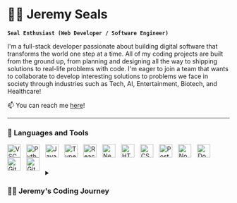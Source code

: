# 🐱‍🏍 Jeremy Seals

**`Seal Enthusiast (Web Developer / Software Engineer)`**

I'm a full-stack developer passionate about building digital software that transforms the world one step at a time. All of my coding projects are built from the ground up, from planning and designing all the way to shipping solutions to real-life problems with code. I'm eager to join a team that wants to collaborate to develop interesting solutions to problems we face in society through industries such as Tech, AI, Entertainment, Biotech, and Healthcare!

📫 You can reach me [here](mailto:jeremyseals@utexas.edu)! 
 
---

### 🧰 Languages and Tools

<img align="left" alt="VSCode" width="30px" style="padding-right:10px;" src="https://cdn.jsdelivr.net/gh/devicons/devicon/icons/vscode/vscode-original.svg" />          
<img align="left" alt="Python" width="30px" style="padding-right:10px;" src="https://cdn.jsdelivr.net/gh/devicons/devicon/icons/python/python-plain.svg" />
<img align="left" alt="JavaScript" width="30px" style="padding-right:10px;" src="https://cdn.jsdelivr.net/gh/devicons/devicon/icons/javascript/javascript-plain.svg" />
<img align="left" alt="TypeScript" width="30px" style="padding-right:10px;" src="https://cdn.jsdelivr.net/gh/devicons/devicon/icons/typescript/typescript-plain.svg" />
<img align="left" alt="React" width="30px" style="padding-right:10px;" src="https://cdn.jsdelivr.net/gh/devicons/devicon/icons/react/react-original.svg" />
<img align="left" alt="NextJS" width="30px" style="padding-right:10px;" src="https://cdn.jsdelivr.net/gh/devicons/devicon/icons/nextjs/nextjs-original.svg" />
<img align="left" alt="HTML" width="30px" style="padding-right:10px;" src="https://cdn.jsdelivr.net/gh/devicons/devicon/icons/html5/html5-plain.svg" />
<img align="left" alt="CSS" width="30px" style="padding-right:10px;" src="https://cdn.jsdelivr.net/gh/devicons/devicon/icons/css3/css3-plain.svg" />
<img align="left" alt="PostgreSQL" width="30px" style="padding-right:10px;" src="https://cdn.jsdelivr.net/gh/devicons/devicon/icons/postgresql/postgresql-original.svg" />
<img align="left" alt="NodeJS" width="30px" style="padding-right:10px;" src="https://cdn.jsdelivr.net/gh/devicons/devicon/icons/nodejs/nodejs-original.svg" />
<img align="left" alt="Docker" width="30px" style="padding-right:10px;" src="https://cdn.jsdelivr.net/gh/devicons/devicon/icons/docker/docker-plain-wordmark.svg" />
<img align="left" alt="Git" width="30px" style="padding-right:10px;" src="https://cdn.jsdelivr.net/gh/devicons/devicon/icons/git/git-original.svg" />
<img align="left" alt="GitHub" width="30px" style="padding-right:10px;" src="https://cdn.jsdelivr.net/gh/devicons/devicon/icons/github/github-original.svg" />
<br />

#

<details>
 <summary><h3>👨‍💻 Jeremy's Coding Journey</h3></summary>
  I've always been passionate about technology and programming from a very young age but decided to study Biology and pursue medicine in college since it offered a structured and rewarding career path to help others in need. Fast forward to my Junior year of College, I just finished taking the MCAT and began filling out my Med School Applications where I came to the realization that if my goal was to make a positive impact on those around me today, then 8 more years of school isn't the right trajectory for me. Through my personal research about advancements in AI, Machine Learning, and Software rapidly  revolutionizing industries across the board in combination with my own personal reflection on satisfying the desire I had from my childhood to be a programmer, I knew there was still a perfect opportunity for me to make a positive impact on others with technology! Since then, I've taken several courses and explored opportunities in Data Analytics, Data Science, Data Engineering, and ultimately fell in love with the world of Software Engineering. I'm eager to take my scientific background in research and leverage my unique perspective to develop software products with the goal of tackling ambiguous problems to deliver solutions that benefit the people around me through industries like Biotech, Healthcare, Tech, and AI!